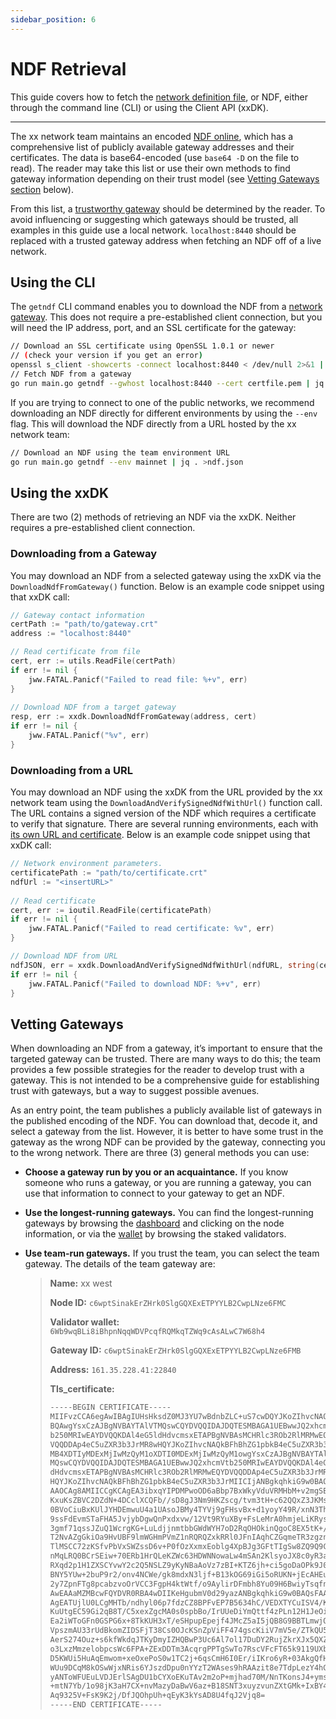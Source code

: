 ```yaml
---
sidebar_position: 6
---
```


# NDF Retrieval

This guide covers how to fetch the [network definition file](../technical-glossary#network-definition-file-ndf), or NDF, either through the command line (CLI) or using the Client API (xxDK).

---

The xx network team maintains an encoded [NDF online](https://elixxir-bins.s3.us-west-1.amazonaws.com/ndf/mainnet.json), which has a comprehensive list of publicly available gateway addresses and their certificates. The data is base64-encoded (use `base64 -D` on the file to read). The reader may take this list or use their own methods to find gateway information depending on their trust model (see [Vetting Gateways section](https://www.notion.so/NDF-Retrieval-3899220500444ec4a71b05f954672728) below). 

From this list, a [trustworthy gateway](https://www.notion.so/NDF-Retrieval-3899220500444ec4a71b05f954672728) should be determined by the reader. To avoid influencing or suggesting which gateways should be trusted, all examples in this guide use a local network. `localhost:8440` should be replaced with a trusted gateway address when fetching an NDF off of a live network.

## Using the CLI

The `getndf` CLI command enables you to download the NDF from a [network gateway](https://xxdk-dev.xx.network/technical-glossary/#gateway-also-network-gateway). This does not require a pre-established client connection, but you will need the IP address, port, and an SSL certificate for the gateway:

```bash
// Download an SSL certificate using OpenSSL 1.0.1 or newer
// (check your version if you get an error)
openssl s_client -showcerts -connect localhost:8440 < /dev/null 2>&1 | openssl x509 -outform PEM > certfile.pem
// Fetch NDF from a gateway
go run main.go getndf --gwhost localhost:8440 --cert certfile.pem | jq . >ndf.json
```

If you are trying to connect to one of the public networks, we recommend downloading an NDF directly for different environments by using the `--env` flag. This will download the NDF directly from a URL hosted by the xx network team:

```bash
// Download an NDF using the team environment URL
go run main.go getndf --env mainnet | jq . >ndf.json
```

## Using the xxDK

There are two (2) methods of retrieving an NDF via the xxDK. Neither requires a pre-established client connection.

### Downloading from a Gateway

You may download an NDF from a selected gateway using the xxDK via the `DownloadNdfFromGateway()` function. Below is an example code snippet using that xxDK call:

```go
// Gateway contact information
certPath := "path/to/gateway.crt"
address := "localhost:8440"

// Read certificate from file
cert, err := utils.ReadFile(certPath)
if err != nil {
	jww.FATAL.Panicf("Failed to read file: %+v", err)
}
    
// Download NDF from a target gateway
resp, err := xxdk.DownloadNdfFromGateway(address, cert)
if err != nil {
	jww.FATAL.Panicf("%v", err)
}
```

### Downloading from a URL

You may download an NDF using the xxDK from the URL provided by the xx network team using the `DownloadAndVerifySignedNdfWithUrl()` function call. The URL contains a signed version of the NDF which requires a certificate to verify that signature. There are several running environments, each with [its own URL and certificate](https://git.xx.network/elixxir/client/-/blob/release/cmd/deployment.go). Below is an example code snippet using that xxDK call:

```go
// Network environment parameters.
certificatePath := "path/to/certificate.crt"
ndfUrl := "<insertURL>"
     
// Read certificate
cert, err := ioutil.ReadFile(certificatePath)
if err != nil {
	jww.FATAL.Panicf("Failed to read certificate: %v", err)
}

// Download NDF from URL
ndfJSON, err = xxdk.DownloadAndVerifySignedNdfWithUrl(ndfURL, string(cert))
if err != nil {
	jww.FATAL.Panicf("Failed to download NDF: %+v", err)
}
```

## Vetting Gateways

When downloading an NDF from a gateway, it’s important to ensure that the targeted gateway can be trusted. There are many ways to do this; the team provides a few possible strategies for the reader to develop trust with a gateway. This is not intended to be a comprehensive guide for establishing trust with gateways, but a way to suggest possible avenues.

As an entry point, the team publishes a publicly available list of gateways in the published encoding of the NDF. You can download that, decode it, and select a gateway from the list. However, it is better to have some trust in the gateway as the wrong NDF can be provided by the gateway, connecting you to the wrong network. There are three (3) general methods you can use: 

- **Choose a gateway run by you or an acquaintance.** If you know someone who runs a gateway, or you are running a gateway, you can use that information to connect to your gateway to get an NDF.
- **Use the longest-running gateways.** You can find the longest-running gateways by browsing the [dashboard](https://dashboard.xx.network/) and clicking on the node information, or via the [wallet](https://wallet.xx.network/#/staking) by browsing the staked validators.
- **Use team-run gateways.** If you trust the team, you can select the team gateway. The details of the team gateway are:

    
    > **Name:** xx west
    > 
    > 
    > **Node ID:** `c6wptSinakErZHrk0SlgGQXExETPYYLB2CwpLNze6FMC`
    > 
    > **Validator wallet:** `6Wb9wqBLi8iBhpnNqqWDVPcqfRQMkqTZWq9cAsALwC7W68h4`
    > 
    > **Gateway ID:** `c6wptSinakErZHrk0SlgGQXExETPYYLB2CwpLNze6FMB`
    > 
    > **Address:** `161.35.228.41:22840`
    > 
    > **Tls_certificate:** 
    > 
    > ```bash
    > -----BEGIN CERTIFICATE-----
    > MIIFvzCCA6egAwIBAgIUHsHksdZ0MJ3YU7wBdnbZLC+uS7cwDQYJKoZIhvcNAQEL
    > BQAwgYsxCzAJBgNVBAYTAlVTMQswCQYDVQQIDAJDQTESMBAGA1UEBwwJQ2xhcmVt
    > b250MRIwEAYDVQQKDAl4eG5ldHdvcmsxETAPBgNVBAsMCHRlc3ROb2RlMRMwEQYD
    > VQQDDAp4eC5uZXR3b3JrMR8wHQYJKoZIhvcNAQkBFhBhZG1pbkB4eC5uZXR3b3Jr
    > MB4XDTIyMDExMjIwMzQyM1oXDTI0MDExMjIwMzQyM1owgYsxCzAJBgNVBAYTAlVT
    > MQswCQYDVQQIDAJDQTESMBAGA1UEBwwJQ2xhcmVtb250MRIwEAYDVQQKDAl4eG5l
    > dHdvcmsxETAPBgNVBAsMCHRlc3ROb2RlMRMwEQYDVQQDDAp4eC5uZXR3b3JrMR8w
    > HQYJKoZIhvcNAQkBFhBhZG1pbkB4eC5uZXR3b3JrMIICIjANBgkqhkiG9w0BAQEF
    > AAOCAg8AMIICCgKCAgEA3ibxqYIPDMPwoOD6aBbp7BxWkyVduVRMHbM+v2mgSBeA
    > KxuKsZBVC2DZdN+4DCclXCQFb//sD8gJ3Nm9HKZscg/tvm3tH+c62QQxZ3JKMsqt
    > 0BVoCiuBxKUlJYHDEmwuU4a1UAsoJBMy4TYVj9gFHsvBx+d1yoyY49R/xnN3ThuK
    > 9ssFdEvmSTaFHA5JvjybDgwQnPxdxvw/12Vt9RYuXBy+FsLeMrA0hmjeLiKRys84
    > 3gmf71qssJZuQ1WcrgKG+LuLdjjnmtbbGWdWYH7oD2RqOHOkinQgoC8EX5tK+/Yg
    > T2NvAZgGkiOa9HvUBF9lmWGHmPVmZ1nRQRQZxkRRl0JFnIAqhCZGqmeTR3zgznIz
    > TlMSCC72zKSfvPbVxSWZssD6v+P0fOzXxmxEoblg4XpBJg3GFtTIgSw8ZQ9Q9CV5
    > nMqLRQ0BCrSEiw+70ERb1HrQLeKZWc63HDWNNowaLw4mSAn2KlsyoJX8c0yR3aAd
    > RXqd2p1H1ZXSCYvwY2c2Q5NSLZ9yKyNBaAoVz7zBI+KTZ6jh+ci5goDaOPk9J09D
    > BNY5YUw+2buP9r2/onv4NCWe/gk8mdxN3ljf+B13kOG69iGi5oRUKN+jEcAHEuum
    > 2y7ZpnFTg8pcabzvoOrVCC3FgpH4ktWtf/o9AylirDFmbh8Yu09H6BwiyTsqfnUC
    > AwEAAaMZMBcwFQYDVR0RBA4wDIIKeHgubmV0d29yazANBgkqhkiG9w0BAQsFAAOC
    > AgEATUjlU0LCgMHTb/ndhyl06p7fdzCZ8BPFvEP7B5634hC/VEDXTYCuISV4/Kor
    > KuUtgEC59Gi2qB8T/C5xexZgcMA0s0spbBo/IrUUeDiYmQttf4zPLn12H1JeOiwE
    > Ea2iWToGFn0GSPG6x+8TkKUH3xT/eSHpupEpejf4JMcZ5aI5jQB8G9BBTLmwjOzV
    > VpszmAU33rUdBkomZIDSFjT38Cs0OJcKSnZpViFF474gscKiiV7mV5e/ZTkQU5OI
    > AerS274Ouz+s6kfWkdqJTKyDmyIZHQBwP3Uc6Al7ol17DuDY2RujZkrXJx5QXZLu
    > o3LxzMmzelobpcsWc6FPA+ZExDDTm3AcqrgPPTgSwTo7RscVFcFT65k9119UXbPf
    > D5KWUi5HuAqEmwom+xeOxePoS0w1TC2j+6qsCmH6I0Er/iIKro6yR+03AkgQfHwH
    > WUu9DCqM8kOSwWjxNRis6YJszdDpu0nYYzT2WAses9hRAAzit8e7TdpLezY4hGOr
    > yANToWFUEuLVDJErlSAgDU1bCYXoEKuTAv2m2oP+mjhad70M/NnTKonsJ4+ymsE2
    > +mtN7Yb/1o98jK3aH7CX+nvMazyDaBwV6az+B18SNT3xuyzvunZXtGMk+IxBY40j
    > Aq9325V+FsK9K2j/DfJQOhpUh+qEyK3kYsAD8U4fqJ2Vjq8=
    > -----END CERTIFICATE-----
    > ```
    >